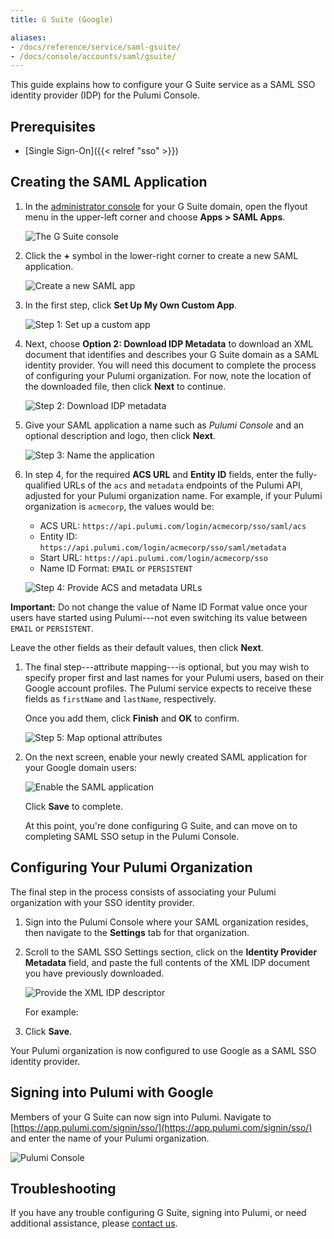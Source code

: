 ```yaml
---
title: G Suite (Google)

aliases:
- /docs/reference/service/saml-gsuite/
- /docs/console/accounts/saml/gsuite/
---
```


This guide explains how to configure your G Suite service as a SAML SSO identity provider
(IDP) for the Pulumi Console.

## Prerequisites

- [Single Sign-On]({{< relref "sso" >}})

## Creating the SAML Application

1. In the [administrator console](https://admin.google.com/) for your G Suite domain, open the flyout menu
in the upper-left corner and choose **Apps &gt; SAML Apps**.

    ![The G Suite console](/images/docs/reference/service/saml-gsuite/gsuite-console.png)

1. Click the **+** symbol in the lower-right corner to create a new SAML application.

    ![Create a new SAML app](/images/docs/reference/service/saml-gsuite/gsuite-apps-empty.png)

1. In the first step, click **Set Up My Own Custom App**.

    ![Step 1: Set up a custom app](/images/docs/reference/service/saml-gsuite/gsuite-dialog-step-1.png)

1. Next, choose **Option 2: Download IDP Metadata** to download an XML document that identifies
and describes your G Suite domain as a SAML identity provider. You will need this document
to complete the process of configuring your Pulumi organization. For now, note the location of
the downloaded file, then click **Next** to continue.

    ![Step 2: Download IDP metadata](/images/docs/reference/service/saml-gsuite/gsuite-dialog-step-2.png)

1. Give your SAML application a name such as _Pulumi Console_ and an optional description
and logo, then click **Next**.

    ![Step 3: Name the application](/images/docs/reference/service/saml-gsuite/gsuite-dialog-step-3.png)

1. In step 4, for the required **ACS URL** and **Entity ID** fields, enter the fully-qualified
URLs of the `acs` and `metadata` endpoints of the Pulumi API, adjusted for your Pulumi organization name. For example, if your
Pulumi organization is `acmecorp`, the values would be:

    * ACS URL: `https://api.pulumi.com/login/acmecorp/sso/saml/acs`
    * Entity ID: `https://api.pulumi.com/login/acmecorp/sso/saml/metadata`
    * Start URL: `https://api.pulumi.com/login/acmecorp/sso`
    * Name ID Format: `EMAIL` or `PERSISTENT`

    ![Step 4: Provide ACS and metadata URLs](/images/docs/reference/service/saml-gsuite/gsuite-dialog-step-4.png)

**Important:** Do not change the value of Name ID Format value once your users have started using Pulumi---not even switching its value between `EMAIL` or `PERSISTENT`.

   Leave the other fields as their default values, then click **Next**.

1. The final step---attribute mapping---is optional, but you may wish to specify proper
first and last names for your Pulumi users, based on their Google account profiles. The Pulumi service
expects to receive these fields as `firstName` and `lastName`, respectively.

    Once you add them, click **Finish** and **OK** to confirm.

    ![Step 5: Map optional attributes](/images/docs/reference/service/saml-gsuite/gsuite-dialog-step-5.png)

1. On the next screen, enable your newly created SAML application for your Google
domain users:

    ![Enable the SAML application](/images/docs/reference/service/saml-gsuite/gsuite-app-enable.png)

   Click **Save** to complete.

   At this point, you're done configuring G Suite, and can move on to completing SAML SSO setup in
   the Pulumi Console.

## Configuring Your Pulumi Organization

The final step in the process consists of associating your Pulumi organization with your SSO identity
provider.

1. Sign into the Pulumi Console where your SAML organization resides, then navigate to the **Settings** tab for that
organization.

1. Scroll to the SAML SSO Settings section, click on the **Identity Provider Metadata** field, and
paste the full contents of the XML IDP document you have previously downloaded.

    ![Provide the XML IDP descriptor](/images/docs/reference/service/saml-gsuite/console-sso-1.png)

    For example:

1. Click **Save**.

Your Pulumi organization is now configured to use Google as a SAML SSO identity provider.

## Signing into Pulumi with Google

Members of your G Suite can now sign into Pulumi. Navigate to
[https://app.pulumi.com/signin/sso/](https://app.pulumi.com/signin/sso/) and enter the
name of your Pulumi organization.

![Pulumi Console](/images/docs/reference/service/saml-gsuite/pulumi-console-signin.png)

## Troubleshooting

If you have any trouble configuring G Suite, signing into Pulumi, or need additional assistance, please
[contact us](https://www.pulumi.com/about/#contact-us).
